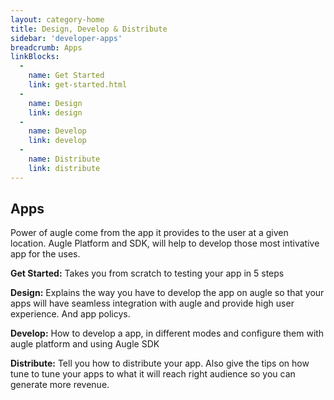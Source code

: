 ```yaml
---
layout: category-home
title: Design, Develop & Distribute
sidebar: 'developer-apps'
breadcrumb: Apps
linkBlocks:
  -
    name: Get Started
    link: get-started.html
  -
    name: Design
    link: design
  -
    name: Develop
    link: develop
  -
    name: Distribute
    link: distribute
---
```


## Apps

Power of augle come from the app it provides to the user at a given location. Augle Platform and SDK, will help to develop those most intivative app for the uses.

**Get Started:** Takes you from scratch to testing your app in 5 steps

**Design:** Explains the way you have to develop the app on augle so that your apps will have seamless integration with augle and provide high user experience. And app policys.

**Develop:** How to develop a app, in different modes and configure them with augle platform and using Augle SDK

**Distribute:** Tell you how to distribute your app. Also give the tips on how tune to tune your apps to what it will reach right audience so you can generate more revenue.

